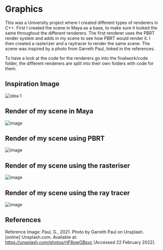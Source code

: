 # Graphics
This was a University project where I created different types of renderers in C++. First I created the scene in Maya as a base, to make sure it looked the same throughout the different renderers. The first renderer uses the PBRT render system and adds in my scene to see how PBRT would render it. I then created a rasterizer and a raytracer to render the same scene. The scene was inspired by a photo from Garreth Paul, linked in the references. 

To have a look at the code for the renderers go into the finalwork/code folder, the different renderers are split into their own folders with code for them.

## Inspiration Image  
![idea 1](https://user-images.githubusercontent.com/71771303/155147040-477f22de-0d37-4962-b78d-48023849a8c7.jpg)  
## Render of my scene in Maya  
![image](https://user-images.githubusercontent.com/71771303/155967499-8545af06-dbcc-4294-ad61-d53f98d4fffd.png)  

## Render of my scene using PBRT  
![image](https://user-images.githubusercontent.com/71771303/169429311-4d88b2cb-789b-4a9a-8bcd-cfdf0335d77b.png)  
## Render of my scene using the rasteriser  
![image](https://user-images.githubusercontent.com/71771303/169429998-0bfef5c7-2ac6-46bc-9a6c-6a76c74d77bc.png)  
## Render of my scene using the ray tracer  
![image](https://user-images.githubusercontent.com/71771303/169430022-25697d51-0f18-4e25-bb79-85f22661d338.png)

## References
Reference Image: Paul, G., 2021. Photo by Garreth Paul on Unsplash. [online] Unsplash.com. Available at: <https://unsplash.com/photos/rtF8qwOBsvc> [Accessed 22 February 2022].

